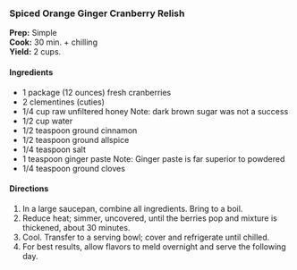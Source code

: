 ### Spiced Orange Ginger Cranberry Relish

**Prep:** Simple<br>
**Cook:** 30 min. + chilling<br>
**Yield:** 2 cups.<br>

#### Ingredients
* 1 package (12 ounces) fresh cranberries
* 2 clementines (cuties)
* 1/4 cup raw unfiltered honey							Note: dark brown sugar was not a success
* 1/2 cup water
* 1/2 teaspoon ground cinnamon
* 1/2 teaspoon ground allspice
* 1/4 teaspoon salt
* 1 teaspoon ginger paste								Note: Ginger paste is far superior to powdered
* 1/4 teaspoon ground cloves

#### Directions
1. In a large saucepan, combine all ingredients. Bring to a boil.
2. Reduce heat; simmer, uncovered, until the berries pop and mixture is thickened, about 30 minutes.
3. Cool. Transfer to a serving bowl; cover and refrigerate until chilled.
4. For best results, allow flavors to meld overnight and serve the following day.
